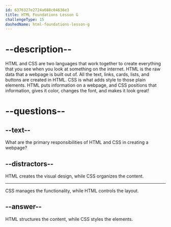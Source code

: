 ```yaml
---
id: 6376327e2724a688c04636e3
title: HTML Foundations Lesson G
challengeType: 15
dashedName: html-foundations-lesson-g
---
```


# --description--

HTML and CSS are two languages that work together to create everything that you see when you look at something on the internet. HTML is the raw data that a webpage is built out of. All the text, links, cards, lists, and buttons are created in HTML. CSS is what adds style to those plain elements. HTML puts information on a webpage, and CSS positions that information, gives it color, changes the font, and makes it look great!

# --questions--

## --text--

What are the primary responsibilities of HTML and CSS in creating a webpage?

## --distractors--

HTML creates the visual design, while CSS organizes the content.

---

CSS manages the functionality, while HTML controls the layout.

## --answer--

HTML structures the content, while CSS styles the elements.

